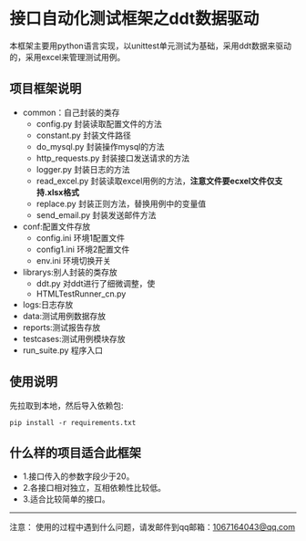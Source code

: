 # 接口自动化测试框架之ddt数据驱动
本框架主要用python语言实现，以unittest单元测试为基础，采用ddt数据来驱动的，采用excel来管理测试用例。
## 项目框架说明
- common：自己封装的类存
   - config.py 封装读取配置文件的方法
   - constant.py 封装文件路径
   - do_mysql.py 封装操作mysql的方法
   - http_requests.py 封装接口发送请求的方法
   - logger.py 封装日志的方法
   - read_excel.py 封装读取excel用例的方法，**注意文件要ecxel文件仅支持.xlsx格式**
   - replace.py 封装正则方法，替换用例中的变量值
   - send_email.py 封装发送邮件方法
- conf:配置文件存放
   - config.ini 环境1配置文件
   - config1.ini 环境2配置文件
   - env.ini 环境切换开关
- librarys:别人封装的类存放
   - ddt.py 对ddt进行了细微调整，使
   - HTMLTestRunner_cn.py
- logs:日志存放
- data:测试用例数据存放 
- reports:测试报告存放 
- testcases:测试用例模块存放 
- run_suite.py 程序入口
## 使用说明
先拉取到本地，然后导入依赖包:

`pip install -r requirements.txt`

## 什么样的项目适合此框架
- 1.接口传入的参数字段少于20。
- 2.各接口相对独立，互相依赖性比较低。
- 3.适合比较简单的接口。
---
注意： 使用的过程中遇到什么问题，请发邮件到qq邮箱：1067164043@qq.com